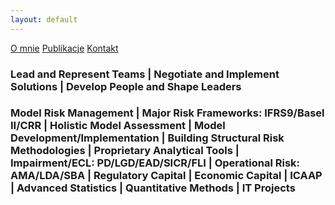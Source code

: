 ```yaml
---
layout: default
---
```


<div id="myMenu">
  <a href="/maciejbuczak.github.io/about.html" class="menu-option">O mnie</a>
  <a href="#" class="menu-option">Publikacje</a>
  <a href="#" class="menu-option">Kontakt</a>
</div>

### Lead and Represent Teams | Negotiate and Implement Solutions | Develop People and Shape Leaders

### Model Risk Management | Major Risk Frameworks: IFRS9/Basel II/CRR | Holistic Model Assessment | Model Development/Implementation | Building Structural Risk Methodologies | Proprietary Analytical Tools | Impairment/ECL: PD/LGD/EAD/SICR/FLI | Operational Risk: AMA/LDA/SBA | Regulatory Capital | Economic Capital | ICAAP | Advanced Statistics | Quantitative Methods | IT Projects
